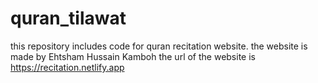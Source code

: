 # quran_tilawat
this repository includes code for quran recitation website.
the website is made by Ehtsham Hussain Kamboh
the url of the website is https://recitation.netlify.app

